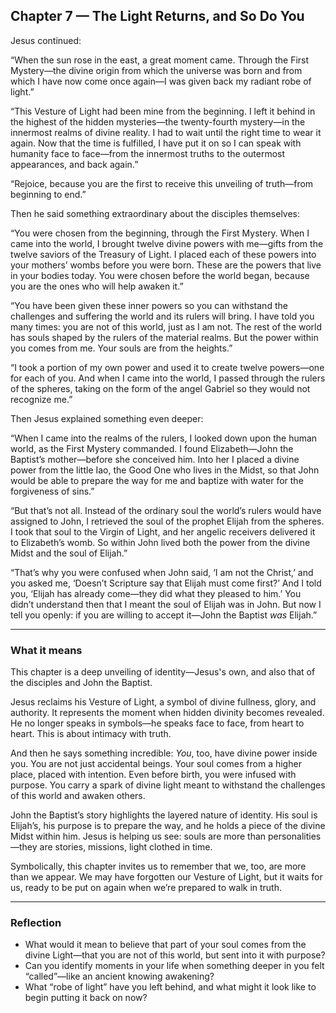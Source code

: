 ## Chapter 7 — The Light Returns, and So Do You

Jesus continued:

“When the sun rose in the east, a great moment came. Through the First Mystery—the divine origin from which the universe was born and from which I have now come once again—I was given back my radiant robe of light.”

“This Vesture of Light had been mine from the beginning. I left it behind in the highest of the hidden mysteries—the twenty-fourth mystery—in the innermost realms of divine reality. I had to wait until the right time to wear it again. Now that the time is fulfilled, I have put it on so I can speak with humanity face to face—from the innermost truths to the outermost appearances, and back again.”

“Rejoice, because you are the first to receive this unveiling of truth—from beginning to end.”

Then he said something extraordinary about the disciples themselves:

“You were chosen from the beginning, through the First Mystery. When I came into the world, I brought twelve divine powers with me—gifts from the twelve saviors of the Treasury of Light. I placed each of these powers into your mothers’ wombs before you were born. These are the powers that live in your bodies today. You were chosen before the world began, because you are the ones who will help awaken it.”

“You have been given these inner powers so you can withstand the challenges and suffering the world and its rulers will bring. I have told you many times: you are not of this world, just as I am not. The rest of the world has souls shaped by the rulers of the material realms. But the power within you comes from me. Your souls are from the heights.”

“I took a portion of my own power and used it to create twelve powers—one for each of you. And when I came into the world, I passed through the rulers of the spheres, taking on the form of the angel Gabriel so they would not recognize me.”

Then Jesus explained something even deeper:

“When I came into the realms of the rulers, I looked down upon the human world, as the First Mystery commanded. I found Elizabeth—John the Baptist’s mother—before she conceived him. Into her I placed a divine power from the little Iao, the Good One who lives in the Midst, so that John would be able to prepare the way for me and baptize with water for the forgiveness of sins.”

“But that’s not all. Instead of the ordinary soul the world’s rulers would have assigned to John, I retrieved the soul of the prophet Elijah from the spheres. I took that soul to the Virgin of Light, and her angelic receivers delivered it to Elizabeth’s womb. So within John lived both the power from the divine Midst and the soul of Elijah.”

“That’s why you were confused when John said, ‘I am not the Christ,’ and you asked me, ‘Doesn’t Scripture say that Elijah must come first?’ And I told you, ‘Elijah has already come—they did what they pleased to him.’ You didn’t understand then that I meant the soul of Elijah was in John. But now I tell you openly: if you are willing to accept it—John the Baptist *was* Elijah.”

---

### What it means

This chapter is a deep unveiling of identity—Jesus's own, and also that of the disciples and John the Baptist.

Jesus reclaims his Vesture of Light, a symbol of divine fullness, glory, and authority. It represents the moment when hidden divinity becomes revealed. He no longer speaks in symbols—he speaks face to face, from heart to heart. This is about intimacy with truth.

And then he says something incredible: *You*, too, have divine power inside you. You are not just accidental beings. Your soul comes from a higher place, placed with intention. Even before birth, you were infused with purpose. You carry a spark of divine light meant to withstand the challenges of this world and awaken others.

John the Baptist’s story highlights the layered nature of identity. His soul is Elijah’s, his purpose is to prepare the way, and he holds a piece of the divine Midst within him. Jesus is helping us see: souls are more than personalities—they are stories, missions, light clothed in time.

Symbolically, this chapter invites us to remember that we, too, are more than we appear. We may have forgotten our Vesture of Light, but it waits for us, ready to be put on again when we’re prepared to walk in truth.

---

### Reflection

* What would it mean to believe that part of your soul comes from the divine Light—that you are not of this world, but sent into it with purpose?
* Can you identify moments in your life when something deeper in you felt “called”—like an ancient knowing awakening?
* What “robe of light” have you left behind, and what might it look like to begin putting it back on now?